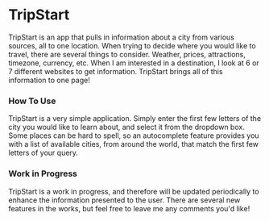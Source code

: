 # TripStart

TripStart is an app that pulls in information about a city from various sources, all to one location.
When trying to decide where you would like to travel, there are several things to consider. Weather, prices, attractions, timezone, currency, etc. When I am interested in a destination, I look at 6 or 7 different websites to get information.
TripStart brings all of this information to one page!


### How To Use

TripStart is a very simple application. Simply enter the first few letters of the city you would like to learn about, and select it from the dropdown box. Some places can be hard to spell, so an autocomplete feature provides you with a list of available cities, from around the world, that match the first few letters of your query.

### Work in Progress

TripStart is a work in progress, and therefore will be updated periodically to enhance the information presented to the user. There are several new features in the works, but feel free to leave me any comments you'd like!
